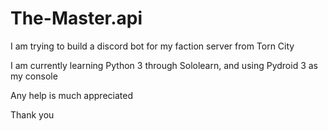 # The-Master.api

I am trying to build a discord bot for my faction server from Torn City 

I am currently learning Python 3 through Sololearn, and using Pydroid 3 as my console 

Any help is much appreciated

Thank you
